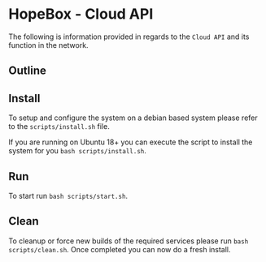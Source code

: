 # HopeBox - Cloud API

The following is information provided in regards to the `Cloud API` and its function in the network.  


## Outline


## Install

To setup and configure the system on a debian based system please refer to the `scripts/install.sh` file.  

If you are running on Ubuntu 18+ you can execute the script to install the system for you `bash scripts/install.sh`.


## Run

To start run `bash scripts/start.sh`.  


## Clean

To cleanup or force new builds of the required services please run `bash scripts/clean.sh`.  Once completed you can now do a fresh install.

